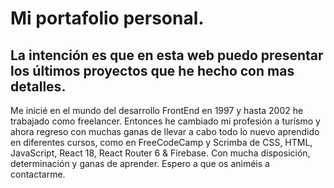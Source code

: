 # Mi portafolio personal.

## La intención es que en esta web puedo presentar los últimos proyectos que he hecho con mas detalles.

Me inicié en el mundo del desarrollo FrontEnd en 1997 y hasta 2002 he trabajado como freelancer. Entonces he cambiado mi profesión a turísmo y ahora regreso con muchas ganas de llevar a cabo todo lo nuevo aprendido en diferentes cursos, como en FreeCodeCamp y Scrimba de CSS, HTML, JavaScript, React 18, React Router 6 & Firebase. Con mucha disposición, determinación y ganas de aprender. Espero a que os animéis a contactarme.

